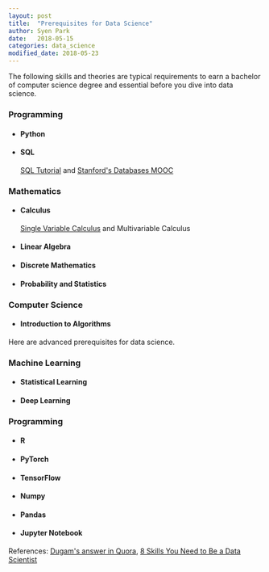 ```yaml
---
layout: post
title:  "Prerequisites for Data Science"
author: Syen Park
date:   2018-05-15
categories: data_science
modified_date: 2018-05-23
---
```


The following skills and theories are typical requirements to earn a bachelor of computer science degree and essential before you dive into data science.

### Programming
- #### Python
    
- #### SQL
    [SQL Tutorial](https://www.w3schools.com/sql/) and [Stanford's Databases MOOC](https://cs.stanford.edu/people/widom/DB-mooc.html)

### Mathematics
- #### Calculus
    [Single Variable Calculus](https://ocw.mit.edu/courses/mathematics/18-01sc-single-variable-calculus-fall-2010/) and Multivariable Calculus

- #### Linear Algebra

- #### Discrete Mathematics
- #### Probability and Statistics

### Computer Science
- #### Introduction to Algorithms

Here are advanced prerequisites for data science.

    
### Machine Learning
- #### Statistical Learning
- #### Deep Learning

### Programming
- #### R
- #### PyTorch
- #### TensorFlow
- #### Numpy
- #### Pandas
- #### Jupyter Notebook

References:
[Dugam's answer in Quora](https://www.quora.com/What-are-the-skills-required-for-big-data-jobs-such-as-a-data-analyst-data-engineer-or-data-developer/answer/Akash-Dugam), [8 Skills You Need to Be a Data Scientist](https://blog.udacity.com/2014/11/data-science-job-skills.html)
